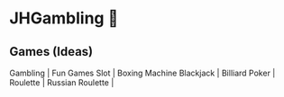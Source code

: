 # JHGambling 🎰

## Games (Ideas)

Gambling | Fun Games
Slot | Boxing Machine
Blackjack | Billiard
Poker | 
Roulette | 
Russian Roulette |
